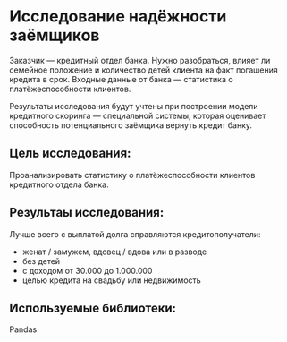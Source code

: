 # Исследование надёжности заёмщиков
Заказчик — кредитный отдел банка. Нужно разобраться, влияет ли семейное положение и количество детей клиента на факт погашения кредита в срок. Входные данные от банка — статистика о платёжеспособности клиентов.

Результаты исследования будут учтены при построении модели кредитного скоринга — специальной системы, которая оценивает способность потенциального заёмщика вернуть кредит банку.

## Цель исследования:
Проанализировать статистику о платёжеспособности клиентов кредитного отдела банка.

## Результаы исследования:
Лучше всего с выплатой долга справляются кредитополучатели:

- женат / замужем, вдовец / вдова или в разводе
- без детей
- с доходом от 30.000 до 1.000.000
- целью кредита на свадьбу или недвижимость

## Используемые библиотеки:
Pandas
